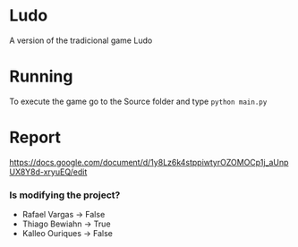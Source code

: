 # Ludo
A version of the tradicional game Ludo

# Running
To execute the game go to the Source folder and type ```python main.py```

# Report
https://docs.google.com/document/d/1y8Lz6k4stppiwtyrOZOMOCp1j_aUnpUX8Y8d-xryuEQ/edit

### Is modifying the project?
- Rafael Vargas -> False
- Thiago Bewiahn -> True
- Kalleo Ouriques -> False


 

